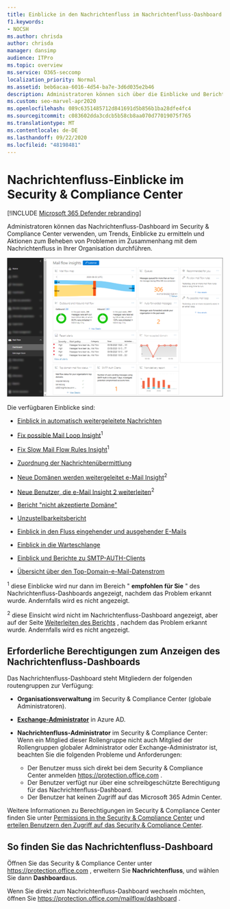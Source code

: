 ```yaml
---
title: Einblicke in den Nachrichtenfluss im Nachrichtenfluss-Dashboard
f1.keywords:
- NOCSH
ms.author: chrisda
author: chrisda
manager: dansimp
audience: ITPro
ms.topic: overview
ms.service: O365-seccomp
localization_priority: Normal
ms.assetid: beb6acaa-6016-4d54-ba7e-3d6d035e2b46
description: Administratoren können sich über die Einblicke und Berichte informieren, die im Nachrichtenfluss-Dashboard im Security & Compliance Center zur Verfügung stehen.
ms.custom: seo-marvel-apr2020
ms.openlocfilehash: 089c6351485712d841691d5b856b1ba28dfe4fc4
ms.sourcegitcommit: c083602dda3cdcb5b58cb8aa070d77019075f765
ms.translationtype: MT
ms.contentlocale: de-DE
ms.lasthandoff: 09/22/2020
ms.locfileid: "48198481"
---
```

# <a name="mail-flow-insights-in-the-security--compliance-center"></a>Nachrichtenfluss-Einblicke im Security & Compliance Center

[!INCLUDE [Microsoft 365 Defender rebranding](../includes/microsoft-defender-for-office.md)]


Administratoren können das Nachrichtenfluss-Dashboard im Security & Compliance Center verwenden, um Trends, Einblicke zu ermitteln und Aktionen zum Beheben von Problemen im Zusammenhang mit dem Nachrichtenfluss in Ihrer Organisation durchführen.

![Das Nachrichtenfluss-Dashboard im Security & Compliance Center](../../media/mail-flow-dashboard-v2.png)

Die verfügbaren Einblicke sind:

- [Einblick in automatisch weitergeleitete Nachrichten](mfi-auto-forwarded-messages-report.md)

- [Fix possible Mail Loop Insight](mfi-mail-loop-insight.md)<sup>1</sup>

- [Fix Slow Mail Flow Rules Insight](mfi-slow-mail-flow-rules-insight.md)<sup>1</sup>

- [Zuordnung der Nachrichtenübermittlung](mfi-mail-flow-map-report.md)

- [Neue Domänen werden weitergeleitet e-Mail Insight](mfi-new-domains-being-forwarded-email.md)<sup>2</sup>

- [Neue Benutzer, die e-Mail Insight 2 weiterleiten](mfi-new-users-forwarding-email.md)<sup>2</sup>

- [Bericht "nicht akzeptierte Domäne"](mfi-non-accepted-domain-report.md)

- [Unzustellbarkeitsbericht](mfi-non-delivery-report.md)

- [Einblick in den Fluss eingehender und ausgehender E-Mails](mfi-outbound-and-inbound-mail-flow.md)

- [Einblick in die Warteschlange](mfi-queue-alerts-and-queues.md)

- [Einblick und Berichte zu SMTP-AUTH-Clients](mfi-smtp-auth-clients-report.md)

- [Übersicht über den Top-Domain-e-Mail-Datenstrom](mfi-domain-mail-flow-status-insight.md)

<sup>1</sup> diese Einblicke wird nur dann im Bereich " **empfohlen für Sie** " des Nachrichtenfluss-Dashboards angezeigt, nachdem das Problem erkannt wurde. Andernfalls wird es nicht angezeigt.

<sup>2</sup> diese Einsicht wird nicht im Nachrichtenfluss-Dashboard angezeigt, aber auf der Seite [Weiterleiten des Berichts](view-mail-flow-reports.md#forwarding-report) , nachdem das Problem erkannt wurde. Andernfalls wird es nicht angezeigt.

## <a name="permissions-required-to-view-the-mail-flow-dashboard"></a>Erforderliche Berechtigungen zum Anzeigen des Nachrichtenfluss-Dashboards

Das Nachrichtenfluss-Dashboard steht Mitgliedern der folgenden routengruppen zur Verfügung:

- **Organisationsverwaltung** im Security & Compliance Center (globale Administratoren).

- **[Exchange-Administrator](https://docs.microsoft.com/azure/active-directory/users-groups-roles/directory-assign-admin-roles#exchange-administrator)** in Azure AD.

- **Nachrichtenfluss-Administrator** im Security & Compliance Center: Wenn ein Mitglied dieser Rollengruppe nicht auch Mitglied der Rollengruppen globaler Administrator oder Exchange-Administrator ist, beachten Sie die folgenden Probleme und Anforderungen:

  - Der Benutzer muss sich direkt bei dem Security & Compliance Center anmelden <https://protection.office.com> .
  - Der Benutzer verfügt nur über eine schreibgeschützte Berechtigung für das Nachrichtenfluss-Dashboard.
  - Der Benutzer hat keinen Zugriff auf das Microsoft 365 Admin Center.

Weitere Informationen zu Berechtigungen im Security & Compliance Center finden Sie unter [Permissions in the Security & Compliance Center](permissions-in-the-security-and-compliance-center.md) und [erteilen Benutzern den Zugriff auf das Security & Compliance Center](grant-access-to-the-security-and-compliance-center.md).

## <a name="where-to-find-the-mail-flow-dashboard"></a>So finden Sie das Nachrichtenfluss-Dashboard

Öffnen Sie das Security & Compliance Center unter <https://protection.office.com> , erweitern Sie **Nachrichtenfluss**, und wählen Sie dann **Dashboard**aus.

Wenn Sie direkt zum Nachrichtenfluss-Dashboard wechseln möchten, öffnen Sie <https://protection.office.com/mailflow/dashboard> .

